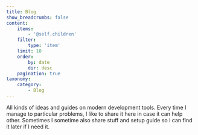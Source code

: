 ```yaml
---
title: Blog
show_breadcrumbs: false
content:
    items:
        - '@self.children'
    filter:
        type: 'item'
    limit: 10
    order:
        by: date
        dir: desc
    pagination: true
taxonomy:
    category:
        - Blog
---
```


All kinds of ideas and guides on modern development tools. Every time I manage to particular problems, I like to share it here in case it can help other. Sometimes I sometime also share stuff and setup guide so I can find it later if I need it.
